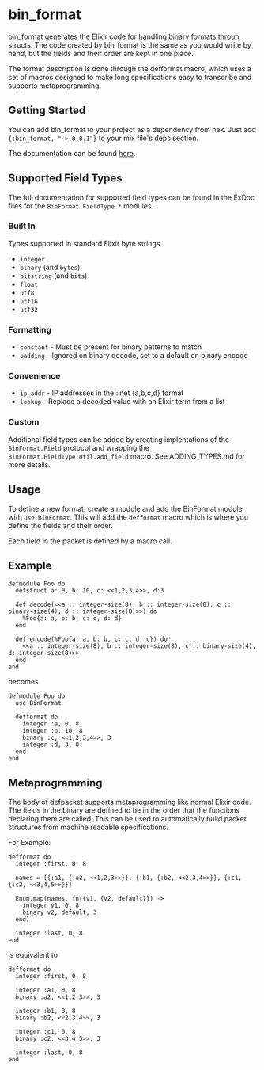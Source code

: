 bin_format
=========

bin_format generates the Elixir code for handling binary formats throuh
structs. The code created by bin_format is the same as you would write by hand,
but the fields and their order are kept in one place.

The format description is done through the defformat macro, which uses a set of
macros designed to make long specifications easy to transcribe and supports
metaprogramming.

## Getting Started
You can add bin_format to your project as a dependency from hex. Just add
`{:bin_format, "~> 0.0.1"}` to your mix file's deps section.

The documentation can be found 
[here](http://hexdocs.pm/bin_format/0.0.1/extra-api-reference.html).

## Supported Field Types
The full documentation for supported field types can be found in the ExDoc
files for the `BinFormat.FieldType.*` modules.

### Built In
Types supported in standard Elixir byte strings

* `integer`
* `binary` (and `bytes`)
* `bitstring` (and `bits`)
* `float`
* `utf8`
* `utf16`
* `utf32`

### Formatting
* `constant` - Must be present for binary patterns to match
* `padding` - Ignored on binary decode, set to a default on binary encode

### Convenience
* `ip_addr` - IP addresses in the :inet {a,b,c,d} format
* `lookup` - Replace a decoded value with an Elixir term from a list

### Custom
Additional field types can be added by creating implentations
of the `BinFormat.Field` protocol and wrapping the 
`BinFormat.FieldType.Util.add_field` macro. See ADDING_TYPES.md for more
details.

## Usage

To define a new format, create a module and add the BinFormat module with 
`use BinFormat`. This will add the `defformat` macro which is where you define
the fields and their order.

Each field in the packet is defined by a macro call.

## Example
```
defmodule Foo do
  defstruct a: 0, b: 10, c: <<1,2,3,4>>, d:3

  def decode(<<a :: integer-size(8), b :: integer-size(8), c :: binary-size(4), d :: integer-size(8)>>) do
    %Foo{a: a, b: b, c: c, d: d}
  end

  def encode(%Foo{a: a, b: b, c: c, d: c}) do
    <<a :: integer-size(8), b :: integer-size(8), c :: binary-size(4), d::integer-size(8)>>
  end
end
```

becomes

```
defmodule Foo do
  use BinFormat

  defformat do
    integer :a, 0, 8
    integer :b, 10, 8
    binary :c, <<1,2,3,4>>, 3
    integer :d, 3, 8
  end
end
```

## Metaprogramming
The body of defpacket supports metaprogramming like normal Elixir code.
The fields in the binary are defined to be in the order that the functions
declaring them are called. This can be used to automatically build packet
structures from machine readable specifications.

For Example:
```
defformat do
  integer :first, 0, 8

  names = [{:a1, {:a2, <<1,2,3>>}}, {:b1, {:b2, <<2,3,4>>}}, {:c1, {:c2, <<3,4,5>>}}]

  Enum.map(names, fn({v1, {v2, default}}) ->
    integer v1, 0, 8
    binary v2, default, 3
  end)

  integer :last, 0, 8
end
```

is equivalent to

```
defformat do
  integer :first, 0, 8

  integer :a1, 0, 8
  binary :a2, <<1,2,3>>, 3

  integer :b1, 0, 8
  binary :b2, <<2,3,4>>, 3

  integer :c1, 0, 8
  binary :c2, <<3,4,5>>, 3

  integer :last, 0, 8
end
```

